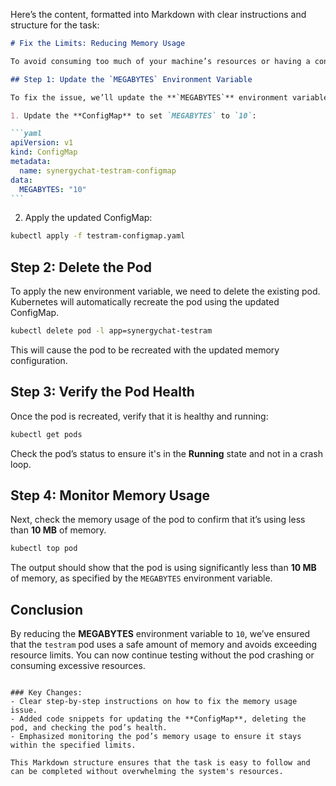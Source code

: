 Here’s the content, formatted into Markdown with clear instructions and structure for the task:

````markdown
# Fix the Limits: Reducing Memory Usage

To avoid consuming too much of your machine’s resources or having a constantly crashing pod, let's reduce the memory usage of the `testram` pod to a safer value.

## Step 1: Update the `MEGABYTES` Environment Variable

To fix the issue, we’ll update the **`MEGABYTES`** environment variable in the **ConfigMap** to **10 MB**. This will allocate significantly less memory to the application, preventing crashes.

1. Update the **ConfigMap** to set `MEGABYTES` to `10`:

```yaml
apiVersion: v1
kind: ConfigMap
metadata:
  name: synergychat-testram-configmap
data:
  MEGABYTES: "10"
```
````

2. Apply the updated ConfigMap:

```bash
kubectl apply -f testram-configmap.yaml
```

## Step 2: Delete the Pod

To apply the new environment variable, we need to delete the existing pod. Kubernetes will automatically recreate the pod using the updated ConfigMap.

```bash
kubectl delete pod -l app=synergychat-testram
```

This will cause the pod to be recreated with the updated memory configuration.

## Step 3: Verify the Pod Health

Once the pod is recreated, verify that it is healthy and running:

```bash
kubectl get pods
```

Check the pod’s status to ensure it's in the **Running** state and not in a crash loop.

## Step 4: Monitor Memory Usage

Next, check the memory usage of the pod to confirm that it’s using less than **10 MB** of memory.

```bash
kubectl top pod
```

The output should show that the pod is using significantly less than **10 MB** of memory, as specified by the `MEGABYTES` environment variable.

## Conclusion

By reducing the **MEGABYTES** environment variable to `10`, we’ve ensured that the `testram` pod uses a safe amount of memory and avoids exceeding resource limits. You can now continue testing without the pod crashing or consuming excessive resources.

```

### Key Changes:
- Clear step-by-step instructions on how to fix the memory usage issue.
- Added code snippets for updating the **ConfigMap**, deleting the pod, and checking the pod’s health.
- Emphasized monitoring the pod’s memory usage to ensure it stays within the specified limits.

This Markdown structure ensures that the task is easy to follow and can be completed without overwhelming the system's resources.
```
